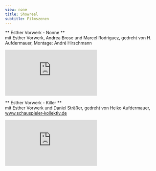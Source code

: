 ```yaml
---
view: none
title: Showreel
subtitle: Filmszenen
---
```



** Esther Vorwerk - Nonne **  
mit Esther Vorwerk, Andrea Brose und Marcel Rodriguez, gedreht von H. Aufdermauer, Montage: André Hirschmann
<iframe src="https://www.youtube.com/embed/NnZrIeqaVgU" frameborder="0" allowfullscreen></iframe>

** Esther Vorwerk - Killer **  
mit Esther Vorwerk und Daniel Sträßer, gedreht von Heiko Aufdermauer, www.schauspieler-kollektiv.de
<iframe src="https://www.youtube.com/embed/84rnrIoqezo" frameborder="0" allowfullscreen></iframe>